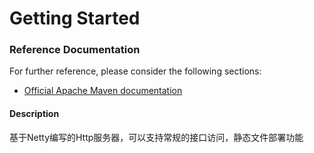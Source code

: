 # Getting Started

### Reference Documentation
For further reference, please consider the following sections:

* [Official Apache Maven documentation](https://maven.apache.org/guides/index.html)

#### Description
基于Netty编写的Http服务器，可以支持常规的接口访问，静态文件部署功能
